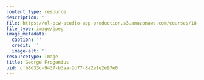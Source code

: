 ```yaml
---
content_type: resource
description: ''
file: https://ol-ocw-studio-app-production.s3.amazonaws.com/courses/18-712-introduction-to-representation-theory-fall-2010/cfb8d33c9437b3aa2d778a2e1e2e97e0_Georgfrobenius.jpeg
file_type: image/jpeg
image_metadata:
  caption: ''
  credit: ''
  image-alt: ''
resourcetype: Image
title: George Frogenius
uid: cfb8d33c-9437-b3aa-2d77-8a2e1e2e97e0
---
```

